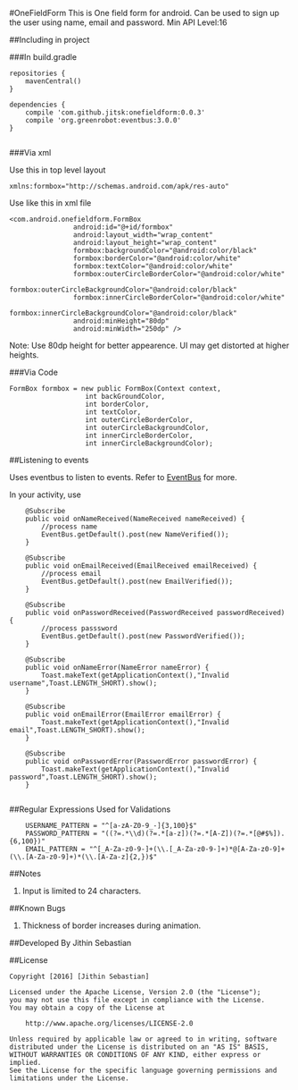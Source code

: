 #OneFieldForm
This is One field form for android. Can be used to sign up the user using name, email and password.
Min API Level:16

##Including in project

###In build.gradle
```
repositories {
    mavenCentral()
}

dependencies {
    compile 'com.github.jitsk:onefieldform:0.0.3'
    compile 'org.greenrobot:eventbus:3.0.0'
}


```

###Via xml

Use this in top level layout
```
xmlns:formbox="http://schemas.android.com/apk/res-auto"
```

Use like this in xml file
```
<com.android.onefieldform.FormBox
                android:id="@+id/formbox"
                android:layout_width="wrap_content"
                android:layout_height="wrap_content"
                formbox:backgroundColor="@android:color/black"
                formbox:borderColor="@android:color/white"
                formbox:textColor="@android:color/white"
                formbox:outerCircleBorderColor="@android:color/white"
                formbox:outerCircleBackgroundColor="@android:color/black"
                formbox:innerCircleBorderColor="@android:color/white"
                formbox:innerCircleBackgroundColor="@android:color/black"
                android:minHeight="80dp"
                android:minWidth="250dp" />
```
Note: Use 80dp height for better appearence. UI may get distorted at higher heights.

###Via Code
```
FormBox formbox = new public FormBox(Context context,
                   int backGroundColor,
                   int borderColor,
                   int textColor,
                   int outerCircleBorderColor,
                   int outerCircleBackgroundColor,
                   int innerCircleBorderColor,
                   int innerCircleBackgroundColor);
```
##Listening to events

Uses eventbus to listen to events. Refer to <a href="https://github.com/greenrobot/EventBus">EventBus</a> for more.

In your activity, use
```
    @Subscribe
    public void onNameReceived(NameReceived nameReceived) {
        //process name
        EventBus.getDefault().post(new NameVerified());
    }

    @Subscribe
    public void onEmailReceived(EmailReceived emailReceived) {
        //process email
        EventBus.getDefault().post(new EmailVerified());
    }

    @Subscribe
    public void onPasswordReceived(PasswordReceived passwordReceived) {
        //process passsword
        EventBus.getDefault().post(new PasswordVerified());
    }

    @Subscribe
    public void onNameError(NameError nameError) {
        Toast.makeText(getApplicationContext(),"Invalid username",Toast.LENGTH_SHORT).show();
    }

    @Subscribe
    public void onEmailError(EmailError emailError) {
        Toast.makeText(getApplicationContext(),"Invalid email",Toast.LENGTH_SHORT).show();
    }

    @Subscribe
    public void onPasswordError(PasswordError passwordError) {
        Toast.makeText(getApplicationContext(),"Invalid password",Toast.LENGTH_SHORT).show();
    }
        
  ```
##Regular Expressions Used for Validations
```
    USERNAME_PATTERN = "^[a-zA-Z0-9_-]{3,100}$"
    PASSWORD_PATTERN = "((?=.*\\d)(?=.*[a-z])(?=.*[A-Z])(?=.*[@#$%]).{6,100})"
    EMAIL_PATTERN = "^[_A-Za-z0-9-]+(\\.[_A-Za-z0-9-]+)*@[A-Za-z0-9]+(\\.[A-Za-z0-9]+)*(\\.[A-Za-z]{2,})$"

```

##Notes
1. Input is limited to 24 characters.


##Known Bugs
1. Thickness of border increases during animation.

##Developed By
Jithin Sebastian

##License
```
Copyright [2016] [Jithin Sebastian]

Licensed under the Apache License, Version 2.0 (the "License");
you may not use this file except in compliance with the License.
You may obtain a copy of the License at

    http://www.apache.org/licenses/LICENSE-2.0

Unless required by applicable law or agreed to in writing, software
distributed under the License is distributed on an "AS IS" BASIS,
WITHOUT WARRANTIES OR CONDITIONS OF ANY KIND, either express or implied.
See the License for the specific language governing permissions and
limitations under the License.
```
